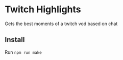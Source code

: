 # Twitch Highlights

Gets the best moments of a twitch vod based on chat

## Install

Run `npm run make`
